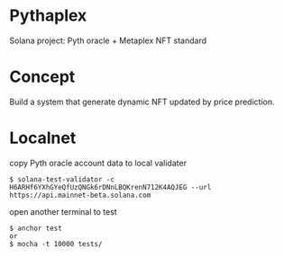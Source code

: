 # Pythaplex
Solana project: Pyth oracle + Metaplex NFT standard

# Concept
Build a system that generate dynamic NFT updated by price prediction.

# Localnet
copy Pyth oracle account data to local validater
```
$ solana-test-validator -c H6ARHf6YXhGYeQfUzQNGk6rDNnLBQKrenN712K4AQJEG --url https://api.mainnet-beta.solana.com
```
open another terminal to test
```
$ anchor test
or
$ mocha -t 10000 tests/
```